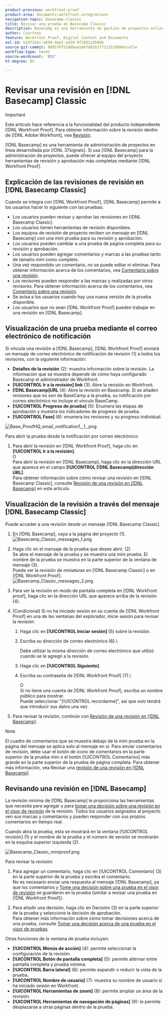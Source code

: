 ```yaml
---
product-previous: workfront-proof
product-area: documents;workfront-integrations
navigation-topic: basecamp-classic
title: Revisar una prueba en Basecamp Classic
description: Basecamp es una herramienta de gestión de proyectos online desarrollada por 37signals. Si usa Basecamp para la administración de proyectos, puede ofrecer a su equipo de proyecto herramientas de revisión y aprobación más completas con  [!DNL Workfront Proof].
author: Courtney
feature: Workfront Proof, Digital Content and Documents
exl-id: b14f33dc-e059-4ee2-a429-9f1852a2b9bb
source-git-commit: 088570f516bbea2e6fd81b1f711151d8941ca71e
workflow-type: tm+mt
source-wordcount: '852'
ht-degree: 0%

---
```


# Revisar una revisión en [!DNL Basecamp] Classic

>[!IMPORTANT]
>
>Este artículo hace referencia a la funcionalidad del producto independiente [!DNL Workfront Proof]. Para obtener información sobre la revisión dentro de [!DNL Adobe Workfront], vea [Revisión](../../../review-and-approve-work/proofing/proofing.md).

[!DNL Basecamp] es una herramienta de administración de proyectos en línea desarrollada por [!DNL 37signals]. Si usa [!DNL Basecamp] para la administración de proyectos, puede ofrecer al equipo del proyecto herramientas de revisión y aprobación más completas mediante [!DNL Workfront Proof].

## Explicación de las revisiones de revisión en [!DNL Basecamp Classic]

Cuando se integra con [!DNL Workfront Proof], [!DNL Basecamp] permite a los usuarios hacer lo siguiente con las pruebas:

* Los usuarios pueden revisar y aprobar las revisiones en [!DNL Basecamp Classic].
* Los usuarios tienen herramientas de revisión disponibles.
* Los equipos de revisión de proyecto reciben un mensaje en [!DNL Basecamp] con una mini prueba para su revisión y aprobación.
* Los usuarios pueden cambiar a una prueba de página completa para su revisión y aprobación.
* Los usuarios pueden agregar comentarios y marcas a las pruebas tanto de tamaño mini como completo.
* Una vez respondido un comentario, no se puede editar ni eliminar. Para obtener información acerca de los comentarios, vea [Comentario sobre una revisión](../../../review-and-approve-work/proofing/reviewing-proofs-within-workfront/comment-on-a-proof/comment-on-proof.md).
* Los revisores pueden responder a las marcas y realizadas por otros revisores. Para obtener información acerca de los comentarios, vea [Comentario sobre una revisión](../../../review-and-approve-work/proofing/reviewing-proofs-within-workfront/comment-on-a-proof/comment-on-proof.md).
* Se avisa a los usuarios cuando hay una nueva versión de la prueba disponible.
* Los usuarios que no sean [!DNL Workfront Proof] pueden trabajar en una revisión en [!DNL Basecamp].

## Visualización de una prueba mediante el correo electrónico de notificación

Si vincula una revisión a [!DNL Basecamp], [!DNL Workfront Proof] enviará un mensaje de correo electrónico de notificación de revisión (1) a todos los revisores, con la siguiente información:

* **Detalles de la revisión** (2): muestra información sobre la revisión. La información que se muestra depende de cómo haya configurado Basecamp el administrador de Workfront.
* **[!UICONTROL Ir a la revisión] link** (3): Abre la revisión en Workfront.
* **[!DNL Basecamp]URL** (4): Abre la revisión en Basecamp. Si se añaden revisores que no son de BaseCamp a la prueba, su notificación por correo electrónico no incluye el vínculo BaseCamp.
* **[!UICONTROL Progreso de prueba]** (5): Enumera las etapas de aprobación y muestra los indicadores de progreso de prueba.
* **[!UICONTROL Fase]** (6): enumera los revisores y su progreso individual.

![Base_ProofHQ_email_notification1__1_.png](assets/basecamp-proofhq-email-notification1--1--350x202.png)

Para abrir la prueba desde la notificación por correo electrónico:

1. Para abrir la revisión en [!DNL Workfront Proof], haga clic en **[!UICONTROL Ir a la revisión]**.\
   O\
   Para abrir la revisión en [!DNL Basecamp], haga clic en la dirección URL que aparece en el campo **[!UICONTROL [!DNL Basecamp]dirección URL]**.\
   Para obtener información sobre cómo revisar una revisión en [!DNL Basecamp Classic], consulte [Revisión de una revisión en [!DNL Basecamp]](#reviewing-a-proof-in-basecamp) en este artículo.

## Visualización de la revisión a través del mensaje [!DNL Basecamp Classic]

Puede acceder a una revisión desde un mensaje [!DNL Basecamp Classic].

1. En [!DNL Basecamp], vaya a la página del proyecto (1).\
   ![Basecamp_Classic_messages_1.png](assets/basecamp-classic-messages-1-350x120.png)

1. Haga clic en el mensaje de la prueba que desee abrir. (2)\
   Se abre el mensaje de la prueba y se muestra una mini prueba. El nombre de la prueba se muestra en la parte superior de la ventana de mensaje (3).\
   Puede ver la revisión de miniaturas en [!DNL Basecamp Classic] o en [!DNL Workfront Proof].\
   ![Basecamp_Classic_messages_2.png](assets/basecamp-classic-messages-2-350x501.png)

1. Para ver la revisión en modo de pantalla completa en [!DNL Workfront proof], haga clic en la dirección URL que aparece arriba de la revisión (4).
1. (Condicional) Si no ha iniciado sesión en su cuenta de [!DNL Workfront Proof] en una de las ventanas del explorador, inicie sesión para revisar la revisión:

   1. Haga clic en **[!UICONTROL Iniciar sesión]** (5) sobre la revisión.
   1. Escriba su dirección de correo electrónico (6).\

      Debe utilizar la misma dirección de correo electrónico que utilizó cuando se le agregó a la revisión.
   1. Haga clic en **[!UICONTROL Siguiente]**.
   1. Escriba su contraseña de [!DNL Workfront Proof] (7).\

      O\
      Si no tiene una cuenta de [!DNL Workfront Proof], escriba un nombre público para mostrar.\
      Puede seleccionar &quot;[!UICONTROL recordarme]&quot;, así que solo tendrá que introducir sus datos una vez.

1. Para revisar la revisión, continúe con [Revisión de una revisión en [!DNL Basecamp]](#reviewing-a-proof-in-basecamp).

>[!NOTE]
>
> El cuadro de comentarios que se muestra debajo de la mini prueba en la página del mensaje se aplica solo al mensaje en sí. Para enviar comentarios de revisión, debe usar el botón de icono de comentarios en la parte superior de la prueba mini o el botón [!UICONTROL Comentarios] más grande en la parte superior de la prueba de página completa. Para obtener más información, vea Revisar una [revisión de una revisión en [!DNL Basecamp]](#reviewing-a-proof-in-basecamp).

## Revisando una revisión en [!DNL Basecamp]

La revisión mínima de [!DNL Basecamp] le proporciona las herramientas que necesita para agregar y para [tomar una decisión sobre una revisión en el visor de revisión](../../../review-and-approve-work/proofing/reviewing-proofs-within-workfront/make-a-decision-on-a-proof/make-decisions-on-proof.md) de la revisión. Todos los usuarios asignados al proyecto ven sus marcas y comentarios y pueden responder con sus propios comentarios en tiempo real.

Cuando abra la prueba, esta se mostrará en la ventana [!UICONTROL revisión] (1) y el nombre de la prueba y el número de versión se mostrarán en la esquina superior izquierda (2).

![Basecamp_Classic_miniproof.png](assets/basecamp-classic-miniproof-350x350.png)

Para revisar la revisión:

1. Para agregar un comentario, haga clic en [!UICONTROL Comentario] (3) en la parte superior de la prueba y escriba el comentario.\
   No es necesario enviar una respuesta al mensaje [!DNL Basecamp], ya que los comentarios y [Tome una decisión sobre una prueba en el visor de revisión](../../../review-and-approve-work/proofing/reviewing-proofs-within-workfront/make-a-decision-on-a-proof/make-decisions-on-proof.md) se guardaron en la prueba (similar a revisar una prueba en [!DNL Workfront Proof]).

1. Para añadir una decisión, haga clic en Decisión (3) en la parte superior de la prueba y seleccione la decisión de aprobación.\
   Para obtener más información sobre cómo tomar decisiones acerca de una prueba, consulte [Tomar una decisión acerca de una prueba en el visor de pruebas](../../../review-and-approve-work/proofing/reviewing-proofs-within-workfront/make-a-decision-on-a-proof/make-decisions-on-proof.md#making-a-decision-on-a-proof).

Otras funciones de la ventana de prueba incluyen:

* **[!UICONTROL Menús de acción]** (4): permite seleccionar la configuración de la revisión.
* **[!UICONTROL Botón de pantalla completa]** (5): permite alternar entre pantalla completa y prueba mínima.
* **[!UICONTROL Barra lateral]** (6): permite expandir o reducir la vista de la prueba.
* **[!UICONTROL Nombre de usuario]** (7): muestra su nombre de usuario si ha iniciado sesión en Workfront.
* **[!UICONTROL Herramientas de zoom]** (8): permite ampliar un área de la revisión.
* **[!UICONTROL Herramientas de navegación de páginas]** (9): le permite desplazarse a otras páginas dentro de la prueba.

<!--For more information on reviewing proofs, see [Legacy proofing viewer Overview](../../../workfront-proof/wp-work-proofsfiles/review-proofs-lpv/legacy-proofing-viewer.md).-->
